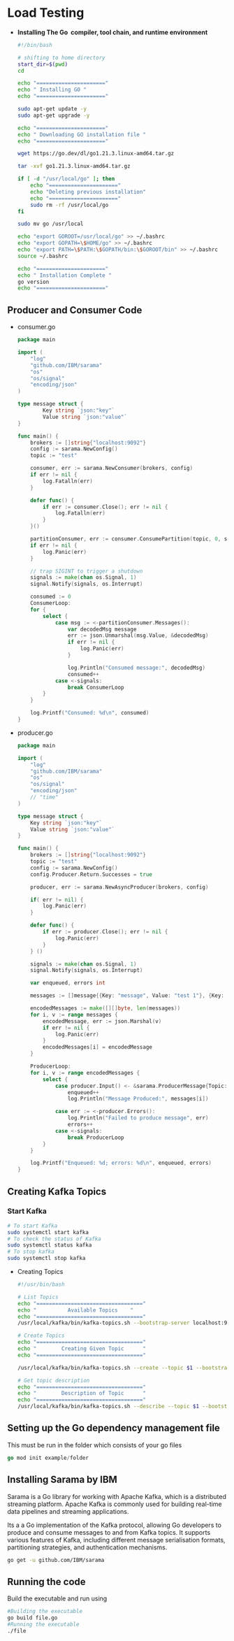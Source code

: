# Load Testing

- **Installing The Go  compiler, tool chain, and runtime environment**
    
    ```bash
    #!/bin/bash
    
    # shifting to home directory
    start_dir=$(pwd)
    cd
    
    echo "======================"
    echo " Installing GO "
    echo "======================"
    
    sudo apt-get update -y
    sudo apt-get upgrade -y
    
    echo "======================"
    echo " Downloading GO installation file "
    echo "======================"
    
    wget https://go.dev/dl/go1.21.3.linux-amd64.tar.gz
    
    tar -xvf go1.21.3.linux-amd64.tar.gz
    
    if [ -d "/usr/local/go" ]; then
    	echo "======================"
    	echo "Deleting previous installation"
    	echo "======================"
    	sudo rm -rf /usr/local/go
    fi
    
    sudo mv go /usr/local
    
    echo "export GOROOT=/usr/local/go" >> ~/.bashrc
    echo "export GOPATH=\$HOME/go" >> ~/.bashrc
    echo "export PATH=\$PATH:\$GOPATH/bin:\$GOROOT/bin" >> ~/.bashrc
    source ~/.bashrc
    
    echo "======================"
    echo " Installation Complete "
    go version
    echo "======================"
    ```
    

## Producer and Consumer Code

- consumer.go
    
    ```go
    package main
    
    import (
    	"log"
    	"github.com/IBM/sarama"
    	"os"
    	"os/signal"
    	"encoding/json"
    )
    
    type message struct {
            Key string `json:"key"`
            Value string `json:"value"`
    }
    
    func main() {
    	brokers := []string{"localhost:9092"}
    	config := sarama.NewConfig()
    	topic := "test"
    
    	consumer, err := sarama.NewConsumer(brokers, config)
    	if err != nil {
    		log.Fatalln(err)
    	}
    
    	defer func() {
    		if err := consumer.Close(); err != nil {
    			log.Fatalln(err)
    		}
    	}()
    
    	partitionConsumer, err := consumer.ConsumePartition(topic, 0, sarama.OffsetNewest)
    	if err != nil {
    		log.Panic(err)
    	}
    
    	// trap SIGINT to trigger a shutdown
    	signals := make(chan os.Signal, 1)
    	signal.Notify(signals, os.Interrupt)
    
    	consumed := 0
    	ConsumerLoop:
    	for {
    		select {
    			case msg := <-partitionConsumer.Messages():
    				var decodedMsg message
    				err := json.Unmarshal(msg.Value, &decodedMsg)
    				if err != nil {
    					log.Panic(err)
    				}
    
    				log.Println("Consumed message:", decodedMsg)
    				consumed++
    			case <-signals:
    				break ConsumerLoop
    		}
    	}
    
    	log.Printf("Consumed: %d\n", consumed)
    }
    ```
    
- producer.go
    
    ```go
    package main
    
    import (
    	"log"
    	"github.com/IBM/sarama"
    	"os"
    	"os/signal"
    	"encoding/json"
    	// "time"
    )
    
    type message struct {
    	Key string `json:"key"`
    	Value string `json:"value"`
    }
    
    func main() {
    	brokers := []string{"localhost:9092"}
    	topic := "test"
    	config := sarama.NewConfig()
    	config.Producer.Return.Successes = true
    
    	producer, err := sarama.NewAsyncProducer(brokers, config)
    
    	if( err != nil) {
    		log.Panic(err)
    	}
    
    	defer func() {
    		if err := producer.Close(); err != nil {
    			log.Panic(err)
    		}
    	} ()
    
    	signals := make(chan os.Signal, 1)
    	signal.Notify(signals, os.Interrupt)
    
    	var enqueued, errors int
    
    	messages := []message{{Key: "message", Value: "test 1"}, {Key: "message", Value: "test 2"}}
    
    	encodedMessages := make([][]byte, len(messages))
    	for i, v := range messages {
    		encodedMessage, err := json.Marshal(v)
    		if err != nil {
    			log.Panic(err)
    		}
    		encodedMessages[i] = encodedMessage
    	}
    
    	ProducerLoop:
    	for i, v := range encodedMessages {
    		select {
    			case producer.Input() <- &sarama.ProducerMessage{Topic: topic, Key: nil, Value: sarama.StringEncoder(v)}:
    				enqueued++
    				log.Println("Message Produced:", messages[i])
    
    			case err := <-producer.Errors():
    				log.Println("Failed to produce message", err)
    				errors++
    			case <-signals:
    				break ProducerLoop
    		}
    	}
    
    	log.Printf("Enqueued: %d; errors: %d\n", enqueued, errors)
    }
    ```
    

## Creating Kafka Topics

### Start Kafka

```bash
# To start Kafka
sudo systemctl start kafka
# To check the status of Kafka
sudo systemctl status kafka
# To stop kafka
sudo systemctl stop kafka
```

- Creating Topics
    
    ```bash
    #!/usr/bin/bash
    
    # List Topics
    echo "=================================="
    echo "          Available Topics	"
    echo "=================================="
    /usr/local/kafka/bin/kafka-topics.sh --bootstrap-server localhost:9092 --list
    
    # Create Topics
    echo "=================================="
    echo "        Creating Given Topic      "
    echo "=================================="
    
    /usr/local/kafka/bin/kafka-topics.sh --create --topic $1 --bootstrap-server localhost:9092
    
    # Get topic description
    echo "=================================="
    echo "        Description of Topic      "  
    echo "=================================="
    /usr/local/kafka/bin/kafka-topics.sh --describe --topic $1 --bootstrap-server localhost:9092
    ```
    

## Setting up the Go dependency management file

This must be run in the folder which consists of your go files

```go
go mod init example/folder
```

## Installing  Sarama by IBM

Sarama is a Go library for working with Apache Kafka, which is a distributed streaming platform. Apache Kafka is commonly used for building real-time data pipelines and streaming applications.

Its a a Go implementation of the Kafka protocol, allowing Go developers to produce and consume messages to and from Kafka topics. It supports various features of Kafka, including different message serialisation formats, partitioning strategies, and authentication mechanisms.

```bash
go get -u github.com/IBM/sarama
```

## Running the code

Build the executable and run using

```bash
#Building the executable
go build file.go
#Running the executable
./file
```